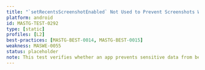 ```yaml
---
title: "`setRecentsScreenshotEnabled` Not Used to Prevent Screenshots When Backgrounded"
platform: android
id: MASTG-TEST-0292
type: [static]
profiles: [L2]
best-practices: [MASTG-BEST-0014, MASTG-BEST-0015]
weakness: MASWE-0055
status: placeholder
note: This test verifies whether an app prevents sensitive data from being captured in the Recents screen when backgrounded.
---
```

